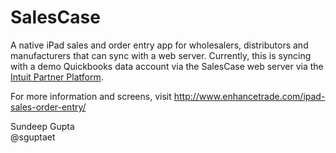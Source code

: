 SalesCase
=========

A native iPad sales and order entry app for wholesalers, distributors and manufacturers that can sync with a web server. Currently, this is syncing with a demo Quickbooks data account via the SalesCase web server via the [Intuit Partner Platform](https://developer.intuit.com/). 

For more information and screens, visit http://www.enhancetrade.com/ipad-sales-order-entry/

Sundeep Gupta  
@sguptaet

